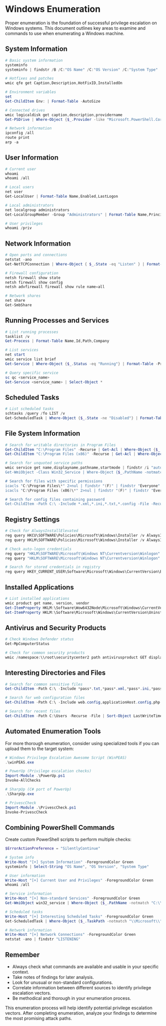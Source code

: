 # Windows Enumeration

Proper enumeration is the foundation of successful privilege escalation on Windows systems. This document outlines key areas to examine and commands to use when enumerating a Windows machine.

## System Information

```powershell
# Basic system information
systeminfo
systeminfo | findstr /B /C:"OS Name" /C:"OS Version" /C:"System Type"

# Hotfixes and patches
wmic qfe get Caption,Description,HotFixID,InstalledOn

# Environment variables
set
Get-ChildItem Env: | Format-Table -AutoSize

# Connected drives
wmic logicaldisk get caption,description,providername
Get-PSDrive | Where-Object {$_.Provider -like "Microsoft.PowerShell.Core\FileSystem"}

# Network information
ipconfig /all
route print
arp -a
```

## User Information

```powershell
# Current user
whoami
whoami /all

# Local users
net user
Get-LocalUser | Format-Table Name,Enabled,LastLogon

# Local administrators
net localgroup administrators
Get-LocalGroupMember -Group "Administrators" | Format-Table Name,PrincipalSource

# User privileges
whoami /priv
```

## Network Information

```powershell
# Open ports and connections
netstat -ano
Get-NetTCPConnection | Where-Object { $_.State -eq "Listen" } | Format-Table LocalAddress,LocalPort,RemoteAddress,RemotePort,State

# Firewall configuration
netsh firewall show state
netsh firewall show config
netsh advfirewall firewall show rule name=all

# Network shares
net share
Get-SmbShare
```

## Running Processes and Services

```powershell
# List running processes
tasklist /v
Get-Process | Format-Table Name,Id,Path,Company

# List services
net start
wmic service list brief
Get-Service | Where-Object {$_.Status -eq "Running"} | Format-Table -Property Name,DisplayName,Status

# Query specific service
sc qc <service_name>
Get-Service <service_name> | Select-Object *
```

## Scheduled Tasks

```powershell
# List scheduled tasks
schtasks /query /fo LIST /v
Get-ScheduledTask | Where-Object {$_.State -ne "Disabled"} | Format-Table TaskName,TaskPath,State
```

## File System Information

```powershell
# Search for writable directories in Program Files
Get-ChildItem "C:\Program Files" -Recurse | Get-Acl | Where-Object {$_.AccessToString -match "Everyone\sAllow\s\sModify"}
Get-ChildItem "C:\Program Files (x86)" -Recurse | Get-Acl | Where-Object {$_.AccessToString -match "Everyone\sAllow\s\sModify"}

# Search for unquoted service paths
wmic service get name,displayname,pathname,startmode | findstr /i "auto" | findstr /i /v "c:\windows\\" | findstr /i /v """
Get-WmiObject -Class Win32_Service | Where-Object {$_.PathName -notmatch "`"" -and $_.PathName -notmatch "C:\\Windows"} | Select-Object Name,PathName,StartMode

# Search for files with specific permissions
icacls "C:\Program Files\*" 2>nul | findstr "(F)" | findstr "Everyone"
icacls "C:\Program Files (x86)\*" 2>nul | findstr "(F)" | findstr "Everyone"

# Search for config files containing password
Get-ChildItem -Path C:\ -Include *.xml,*.ini,*.txt,*.config -File -Recurse -ErrorAction SilentlyContinue | Where-Object { $_.Length -lt 100KB } | Select-String -Pattern "password" | Format-List
```

## Registry Settings

```powershell
# Check for AlwaysInstallElevated
reg query HKCU\SOFTWARE\Policies\Microsoft\Windows\Installer /v AlwaysInstallElevated
reg query HKLM\SOFTWARE\Policies\Microsoft\Windows\Installer /v AlwaysInstallElevated

# Check auto-logon credentials
reg query "HKLM\SOFTWARE\Microsoft\Windows NT\Currentversion\Winlogon" /v DefaultUserName
reg query "HKLM\SOFTWARE\Microsoft\Windows NT\Currentversion\Winlogon" /v DefaultPassword

# Search for stored credentials in registry
reg query HKEY_CURRENT_USER\Software\Microsoft\Windows\CurrentVersion\Explorer\RunMRU
```

## Installed Applications

```powershell
# List installed applications
wmic product get name, version, vendor
Get-ItemProperty HKLM:\Software\Wow6432Node\Microsoft\Windows\CurrentVersion\Uninstall\* | Select-Object DisplayName, DisplayVersion, Publisher, InstallDate | Format-Table -AutoSize
Get-ItemProperty HKLM:\Software\Microsoft\Windows\CurrentVersion\Uninstall\* | Select-Object DisplayName, DisplayVersion, Publisher, InstallDate | Format-Table -AutoSize
```

## Antivirus and Security Products

```powershell
# Check Windows Defender status
Get-MpComputerStatus

# Check for common security products
wmic /namespace:\\root\securitycenter2 path antivirusproduct GET displayName,productState,pathToSignedProductExe
```

## Interesting Directories and Files

```powershell
# Search for common sensitive files
Get-ChildItem -Path C:\ -Include *pass*.txt,*pass*.xml,*pass*.ini,*pass*.xlsx,*cred*,*vnc*,*.config*,*.conf,*id_rsa*,*.key -File -Recurse -ErrorAction SilentlyContinue

# Search for web configuration files
Get-ChildItem -Path C:\ -Include web.config,applicationHost.config,php.ini,httpd.conf,httpd-xampp.conf,my.ini,my.cnf -File -Recurse -ErrorAction SilentlyContinue

# Search for recent files
Get-ChildItem -Path C:\Users -Recurse -File | Sort-Object LastWriteTime -Descending | Select-Object FullName,LastWriteTime -First 50
```

## Automated Enumeration Tools

For more thorough enumeration, consider using specialized tools if you can upload them to the target system:

```powershell
# Windows Privilege Escalation Awesome Script (WinPEAS)
.\winPEAS.exe

# PowerUp (Privilege escalation checks)
Import-Module .\PowerUp.ps1
Invoke-AllChecks

# SharpUp (C# port of PowerUp)
.\SharpUp.exe

# PrivescCheck
Import-Module .\PrivescCheck.ps1
Invoke-PrivescCheck
```

## Combining PowerShell Commands

Create custom PowerShell scripts to perform multiple checks:

```powershell
$ErrorActionPreference = "SilentlyContinue"

# System info
Write-Host "[+] System Information" -ForegroundColor Green
systeminfo | Select-String "OS Name", "OS Version", "System Type"

# User information
Write-Host "[+] Current User and Privileges" -ForegroundColor Green
whoami /all

# Service information
Write-Host "[+] Non-standard Services" -ForegroundColor Green
Get-WmiObject win32_service | Where-Object {$_.PathName -notmatch "C:\\Windows"} | Select-Object Name, PathName, StartMode

# Scheduled tasks
Write-Host "[+] Interesting Scheduled Tasks" -ForegroundColor Green
Get-ScheduledTask | Where-Object {$_.TaskPath -notmatch "\\Microsoft\\"} | Format-Table TaskName,TaskPath,State

# Network information
Write-Host "[+] Network Connections" -ForegroundColor Green
netstat -ano | findstr "LISTENING"
```

## Remember

- Always check what commands are available and usable in your specific context.
- Take notes of findings for later analysis.
- Look for unusual or non-standard configurations.
- Correlate information between different sources to identify privilege escalation vectors.
- Be methodical and thorough in your enumeration process.

This enumeration process will help identify potential privilege escalation vectors. After completing enumeration, analyze your findings to determine the most promising attack paths. 